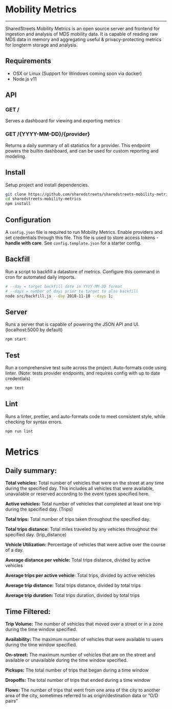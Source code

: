 # Mobility Metrics
---

SharedStreets Mobility Metrics is an open source server and frontend for ingestion and analysis of MDS mobility data. It is capable of reading raw MDS data in memory and aggregating useful & privacy-protecting metrics for longterm storage and analysis.

## Requirements

- OSX or Linux (Support for Windows coming soon via docker)
- Node.js v11


## API

### GET /

Serves a dashboard for viewing and exporting metrics

### GET /{YYYY-MM-DD}/{provider}

Returns a daily summary of all statistics for a provider. This endpoint powers the builtin dashboard, and can be used for custom reporting and modeling.


## Install

Setup project and install dependencies.

```sh
git clone https://github.com/sharedstreets/sharedstreets-mobility-metrics.git
cd sharedstreets-mobility-metrics
npm install
```

## Configuration

A `config.json` file is required to run Mobility Metrics. Enable providers and set credentials through this file. This file is used to store access tokens - **handle with care**. See `config.template.json` for a starter config.


## Backfill

Run a script to backfill a datastore of metrics. Configure this command in cron for automated daily imports.

```sh
# --day = target backfill date in YYYY-MM-DD format
# --days = number of days prior to target to also backfill
node src/backfill.js --day 2018-11-10 --days 1;
```


## Server

Runs a server that is capable of powering the JSON API and UI. (localhost:5000 by default)

```sh
npm start
```


## Test

Run a comprehensive test suite across the project. Auto-formats code using linter. (Note: tests provider endpoints, and requires config with up to date credentials)

```sh
npm test
```


## Lint

Runs a linter, prettier, and auto-formats code to meet consistent style, while checking for syntax errors.

```sh
npm run lint
```

# Metrics

## Daily summary:

**Total vehicles:** Total number of vehicles that were on the street at any time during the specified day. This includes all vehicles that were available, unavailable or reserved according to the event types specified here.

**Active vehicles:** Total number of vehicles that completed at least one trip during the specified day. (Trips)

**Total trips:** Total number of trips taken throughout the specified day.

**Total trips distance:** Total miles traveled by any vehicles throughout the specified day. (trip_distance)

**Vehicle Utilization:** Percentage of vehicles that were active over the course of a day.

**Average distance per vehicle:** Total trips distance, divided by active vehicles

**Average trips per active vehicle:** Total trips, divided by active vehicles

**Average trip distance:** Total trips distance, divided by total trips

**Average trip duration:** Total trips duration, divided by total trips


## Time Filtered:


**Trip Volume:** The number of vehicles that moved over a street or in a zone during the time window specified.

**Availability:** The maximum number of vehicles that were available to users during the time window specified.

**On-street:** The maximum number of vehicles that are on the street and available or unavailable during the time window specified.

**Pickups:** The total number of trips that began during a time window

**Dropoffs:** The total number of trips that ended during a time window

**Flows:** The number of trips that went from one area of the city to another area of the city, sometimes referred to as origin/destination data or “O/D pairs”
